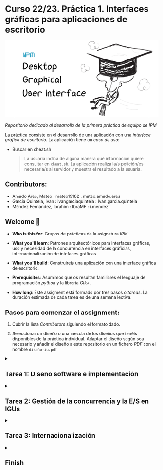 # Curso 22/23. Práctica 1. Interfaces gráficas para aplicaciones de escritorio

![Image of the assigment](social-image.png)

_Repositorio dedicado al desarrollo de la primera práctica de equipo
de IPM_


La práctica consiste en el desarrollo de una aplicación con una
_interface gráfica de escritorio_. La aplicación tiene _un caso de
uso_:
   
   - Buscar en cheat.sh
   
     > La usuaria indica de alguna manera qué información quiere
     > consultar en `cheat.sh`. La aplicación realiza la/s petición/es
     > necesaria/s al servidor y muestra el resultado a la usuaria.
	 


## Contributors:

- Amado Ares, Mateo : mateo19182 : mateo.amado.ares
- Garcia Quintela, Ivan : ivangarciaquintela : Ivan.garcia.quintela
- Méndez Fernández, Ibrahim : IbraMF : i.mendezf


## Welcome :wave:

- **Who is this for**: Grupos de prácticas de la asignatura _IPM_.

- **What you'll learn**: Patrones arquitectónicos para interfaces
  gráficas, uso y necesidad de la concurrencia en interfaces
  gráficias, internacionalización de intefaces gráficas.

- **What you'll build**: Construireis una aplicación con una interface
  gráfica de escritorio.

- **Prerequisites**: Asumimos que os resultan familiares el lenguaje de
  programación _python_ y la librería _Gtk+_.

- **How long**: Este assigment está formado por tres pasos o
  _tareas_. La duración estimada de cada tarea es de una semana
  lectiva.


## Pasos para comenzar el assignment:

1. Cubrir la lista _Contributors_ siguiendo el formato dado.

2. Seleccionar un diseño o una mezcla de los diseños que tenéis
   disponibles de la práctica individual. Adaptar el diseño según sea
   necesario y añadir el diseño a este repositorio en un fichero _PDF_
   con el nombre `diseño-iu.pdf`


<details id=1>
<summary><h2>Tarea 1: Diseño software e implementación</h2></summary>

### :wrench: Esta tarea tiene las siguientes partes:

  1. Seleccionar un patrón arquitectónico que separe los componentes
     _vista_ y _estado/modelo_.
	 
  2. Realizar un diseño software siguiendo el patrón seleccionado.
  
	  - El diseño tiene que cubir el caso de uso de la aplicación.
	  
	  - El diseño se realiza según el lenguaje _UML_ y debe incluir
        diagramas tanto para la parte estática como para la dinámica.
		
	  - La documentación del diseño se incorpora al fichero
        `diseño_sw.md` de este repositorio. El formato del fichero es
        la versión de _markdown_ [Github Flavored Markdown](https://docs.github.com/es/get-started/writing-on-github/getting-started-with-writing-and-formatting-on-github/basic-writing-and-formatting-syntax). Los
        diagramas UML se integran directamente en el fichero markdow
        usando [_Mermaid_](https://github.blog/2022-02-14-include-diagrams-markdown-files-mermaid/)
		
  3. Implementar la aplicación siguiendo el diseño de la interface y
     el diseño software creados anteriormente.
	 
	   - El lenguaje de programación es python.
	   
	   - La librería gráfica es GTK verión 3 ó 4.
	   
	   - La estructura de módulos debe facilitar en lo posible el
         seguimiento del diseño sw. Se recomienda que, al menos, los
         componentes _vista_ y _estado/modelo_ esten en módulos o
         paquetes separados.
	   

### :books: Objetivos de aprendizaje:

  - Patrones arquitectónicos en IGUs.
  
  - Uso de librerías para construir IGUs.
  
  - Progamación dirigida por eventos


> **Note** En este repositorio se incluye un módulo python que muestra
> cómo acceder al servidor `cheat.sh` y analizar sus respuestas.


</details>


<details id=2>
<summary><h2>Tarea 2: Gestión de la concurrencia y la E/S en IGUs</h2></summary>

### :wrench: Esta tarea tiene las siguientes partes:

  1. Identificar las operaciones que pueden resultar erroneas y
     modificar la aplicación para gestionar esos errores e informar a
     la usuaria.
	 
	 > **TIP:** Son las peticiones al servidor.
	 
  2. Identificar las operaciones de E/S que pueden bloquear la
     interface e implementar una gestión concurrente de las mismas.
	 
	 > **TIP:** Siguen siendo las peticiones al servidor.
	 
> :warning: Estos cambios en la implementación deben ir acompañados
> del cambio correspondiente en el diseño sw y también podría ser
> necesario un cambio en el diseño de la interface gráfica de usuaria
> (_IGU_).


### :books: Objetivos de aprendizaje:

  - Naturaleza concurrente de las interfaces.
  
  - Uso de la concurrencia.
  
  - Gestión de errores en la E/S.
  
</details>



<details id=3>
<summary><h2>Tarea 3: Internacionalización</h2></summary>

### :wrench: Esta tarea tiene las siguientes partes:

  1. Internacionalizar la aplicación para que se adapte a la
     configuración del _locale_ de la usuaria.
	 
  2. Para demostrar la validez de la implementación, localizar la
     interface a un idioma distinto del original.
	 
### :books: Objetivos de aprendizaje:

  - Internacionalización de IGUs.

</details>


<details id=X>
<summary><h2>Finish</h2></summary>

_Congratulations friend, you've completed this assignment!_

Una vez terminada la práctica no olvideis revisar el contenido del
repositorio en Github y comprobar su correcto funcionamiento antes de
realizar la defensa.

</details>

